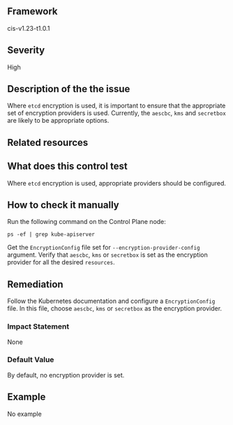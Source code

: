 ## Framework
cis-v1.23-t1.0.1
 
## Severity
High

## Description of the the issue
Where `etcd` encryption is used, it is important to ensure that the appropriate set of encryption providers is used. Currently, the `aescbc`, `kms` and `secretbox` are likely to be appropriate options.
 
## Related resources

## What does this control test
Where `etcd` encryption is used, appropriate providers should be configured.
 
## How to check it manually
Run the following command on the Control Plane node:

 
```
ps -ef | grep kube-apiserver

```
 Get the `EncryptionConfig` file set for `--encryption-provider-config` argument. Verify that `aescbc`, `kms` or `secretbox` is set as the encryption provider for all the desired `resources`.
## Remediation
Follow the Kubernetes documentation and configure a `EncryptionConfig` file. In this file, choose `aescbc`, `kms` or `secretbox` as the encryption provider.
 
### Impact Statement
None
### Default Value
By default, no encryption provider is set.
## Example
No example
